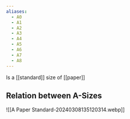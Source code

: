 ```yaml
---
aliases:
  - A0
  - A1
  - A2
  - A3
  - A4
  - A5
  - A6
  - A7
  - A8
---
```

Is a [[standard]] size of [[paper]]
## Relation between A-Sizes
![[A Paper Standard-20240308135120314.webp]]